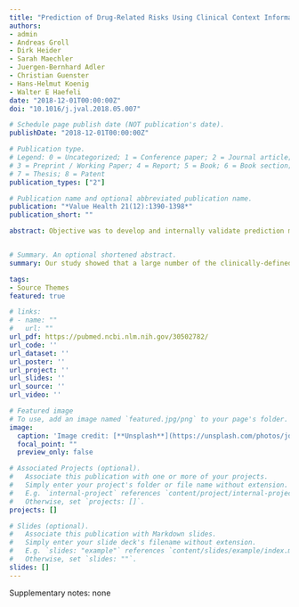 ```yaml
---
title: "Prediction of Drug-Related Risks Using Clinical Context Information in Longitudinal Claims Data"
authors:
- admin
- Andreas Groll
- Dirk Heider
- Sarah Maechler
- Juergen-Bernhard Adler
- Christian Guenster
- Hans-Helmut Koenig
- Walter E Haefeli
date: "2018-12-01T00:00:00Z"
doi: "10.1016/j.jval.2018.05.007"

# Schedule page publish date (NOT publication's date).
publishDate: "2018-12-01T00:00:00Z"

# Publication type.
# Legend: 0 = Uncategorized; 1 = Conference paper; 2 = Journal article;
# 3 = Preprint / Working Paper; 4 = Report; 5 = Book; 6 = Book section;
# 7 = Thesis; 8 = Patent
publication_types: ["2"]

# Publication name and optional abbreviated publication name.
publication: "*Value Health 21(12):1390-1398*"
publication_short: ""

abstract: Objective was to develop and internally validate prediction models for medication-related risks arising from overuse, misuse, and underuse that utilize clinical context information and are suitable for routine risk assessment in claims data (i.e., medication-based models predicting the risk for hospital admission apparent in routine claims data or MEDI-RADAR). Based on nationwide claims from health-insured persons in Germany between 2010 and 2012, we drew a random sample of people aged ≥65 years (N = 22,500 randomly allocated to training set, N = 7500 to validation set). Individual duration of drug supply was estimated from prescription patterns to yield time-varying drug exposure windows. Together with concurrent medical conditions (ICD-10 diagnoses), exposure to the STOPP/START (screening tool of older persons' potentially inappropriate prescriptions/screening tool to alert doctors to the right treatment) criteria was derived. These were tested as time-dependent covariates together with time-constant covariates (patient demographics, baseline comorbidities) in regularized Cox regression models. STOPP/START variables were iteratively refined and selected by regularization to include 2 up to 11 START variables and 8 up to 31 STOPP variables in parsimonious and liberal selections in the prediction modeling. The models discriminated well between patients with and without all-cause hospitalizations, potentially drug-induced hospitalizations, and mortality (parsimonious model c-indices 0.63, 0.67, and 0.78). The STOPP/START criteria proved to efficiently predict medication-related risk in models possessing good performance. Timely detection of such risks by routine monitoring in claims data can support tailored interventions targeting these modifiable risk factors. Their impact on older peoples' medication safety and effectiveness can now be explored in future implementation studies. 


# Summary. An optional shortened abstract.
summary: Our study showed that a large number of the clinically-defined explicit prescribing criteria from the STOPP/START list can beadapted to reliably predict adverse outcomes in claims data. The good predictive performance supports the notion that routine monitoring of medication safety in individual patients is possible under almost real-time conditions. 

tags:
- Source Themes
featured: true

# links:
# - name: ""
#   url: ""
url_pdf: https://pubmed.ncbi.nlm.nih.gov/30502782/
url_code: ''
url_dataset: ''
url_poster: ''
url_project: ''
url_slides: ''
url_source: ''
url_video: ''

# Featured image
# To use, add an image named `featured.jpg/png` to your page's folder. 
image:
  caption: 'Image credit: [**Unsplash**](https://unsplash.com/photos/jdD8gXaTZsc)'
  focal_point: ""
  preview_only: false

# Associated Projects (optional).
#   Associate this publication with one or more of your projects.
#   Simply enter your project's folder or file name without extension.
#   E.g. `internal-project` references `content/project/internal-project/index.md`.
#   Otherwise, set `projects: []`.
projects: []

# Slides (optional).
#   Associate this publication with Markdown slides.
#   Simply enter your slide deck's filename without extension.
#   E.g. `slides: "example"` references `content/slides/example/index.md`.
#   Otherwise, set `slides: ""`.
slides: []
---
```


Supplementary notes: none
